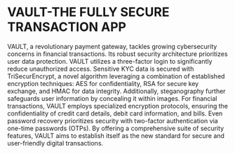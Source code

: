 # VAULT-THE FULLY SECURE TRANSACTION APP
VAULT, a revolutionary payment gateway, tackles growing cybersecurity concerns in financial transactions. Its robust security architecture prioritizes user data protection.
VAULT utilizes a three-factor login to significantly reduce unauthorized access. Sensitive KYC data is secured with TriSecurEncrypt, a novel algorithm leveraging a combination of established encryption techniques: AES for confidentiality, RSA for secure key exchange, and HMAC for data integrity. Additionally, steganography further safeguards user information by concealing it within images.
For financial transactions, VAULT employs specialized encryption protocols, ensuring the confidentiality of credit card details, debit card information, and bills. Even password recovery prioritizes security with two-factor authentication via one-time passwords (OTPs).
By offering a comprehensive suite of security features, VAULT aims to establish itself as the new standard for secure and user-friendly digital transactions.

